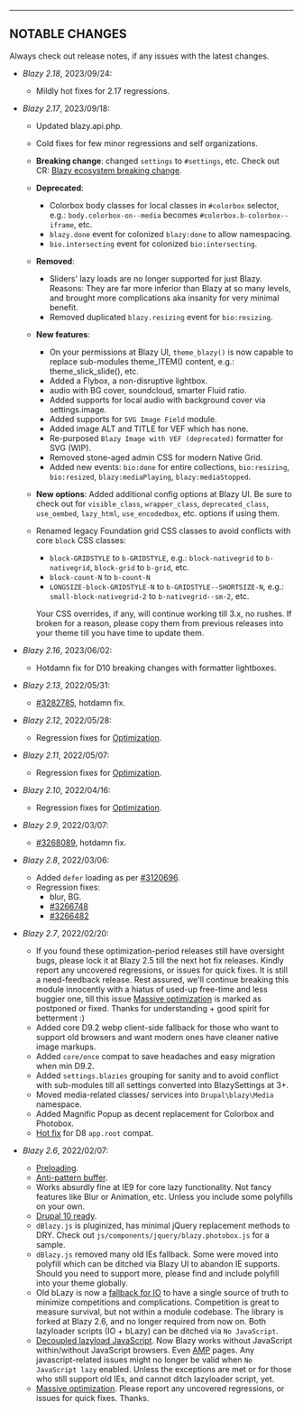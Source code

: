 
***
## <a name="changes"></a>NOTABLE CHANGES  
Always check out release notes, if any issues with the latest changes.

* _Blazy 2.18_, 2023/09/24:
  + Mildly hot fixes for 2.17 regressions.
* _Blazy 2.17_, 2023/09/18:
   + Updated blazy.api.php.
   + Cold fixes for few minor regressions and self organizations.
   + **Breaking change**: changed `settings` to `#settings`, etc. Check out CR:
     [Blazy ecosystem breaking change](https://www.drupal.org/node/3375158).
   + **Deprecated**:
     * Colorbox body classes for local classes in `#colorbox` selector, e.g.:
       `body.colorbox-on--media` becomes `#colorbox.b-colorbox--iframe`, etc.
     * `blazy.done` event for colonized `blazy:done` to allow namespacing.
     * `bio.intersecting` event for colonized `bio:intersecting`.
   + **Removed**:
     * Sliders' lazy loads are no longer supported for just Blazy. Reasons: They
       are far more inferior than Blazy at so many levels, and brought more
       complications aka insanity for very minimal benefit.
     * Removed duplicated `blazy.resizing` event for `bio:resizing`.
   + **New features**:  
     * On your permissions at Blazy UI, `theme_blazy()` is now capable to
       replace sub-modules theme_ITEM() content, e.g.: theme_slick_slide(), etc.
     * Added a Flybox, a non-disruptive lightbox.
     * audio with BG cover, soundcloud, smarter Fluid ratio.
     * Added supports for local audio with background cover via settings.image.
     * Added supports for `SVG Image Field` module.
     * Added image ALT and TITLE for VEF which has none.
     * Re-purposed `Blazy Image with VEF (deprecated)` formatter for SVG (WIP).
     * Removed stone-aged admin CSS for modern Native Grid.
     * Added new events: `bio:done` for entire collections, `bio:resizing`,
       `bio:resized`, `blazy:mediaPlaying`, `blazy:mediaStopped`.
   + **New options**: Added additional config options at Blazy UI. Be sure to
     check out for `visible_class`, `wrapper_class`, `deprecated_class`,
     `use_oembed`, `lazy_html`, `use_encodedbox`, etc. options if using them.
   + Renamed legacy Foundation grid CSS classes to avoid conflicts with core
    `block` CSS classes:
     * `block-GRIDSTYLE` to `b-GRIDSTYLE`, e.g.: `block-nativegrid` to
       `b-nativegrid`, `block-grid` to `b-grid`, etc.
     * `block-count-N` to `b-count-N`
     * `LONGSIZE-block-GRIDSTYLE-N` to `b-GRIDSTYLE--SHORTSIZE-N`, e.g.:
       `small-block-nativegrid-2` to `b-nativegrid--sm-2`, etc.  

      Your CSS overrides, if any, will continue working till 3.x, no rushes.
      If broken for a reason, please copy them from previous releases into
      your theme till you have time to update them.

* _Blazy 2.16_, 2023/06/02:
   + Hotdamn fix for D10 breaking changes with formatter lightboxes.
* _Blazy 2.13_, 2022/05/31:
   + [#3282785](https://drupal.org/node/3282785), hotdamn fix.
* _Blazy 2.12_, 2022/05/28:
  + Regression fixes for [Optimization](https://drupal.org/node/3257511).
* _Blazy 2.11_, 2022/05/07:
  + Regression fixes for [Optimization](https://drupal.org/node/3257511).
* _Blazy 2.10_, 2022/04/16:
  + Regression fixes for [Optimization](https://drupal.org/node/3257511).
* _Blazy 2.9_, 2022/03/07:
  + [#3268089](https://drupal.org/node/3268089), hotdamn fix.
* _Blazy 2.8_, 2022/03/06:
  + Added `defer` loading as per [#3120696](https://drupal.org/node/3120696).
  + Regression fixes:
    * blur, BG.
    * [#3266748](https://drupal.org/node/3266748)
    * [#3266482](https://drupal.org/node/3266482)
* _Blazy 2.7_, 2022/02/20:
  + If you found these optimization-period releases still have oversight bugs,
    please lock it at Blazy 2.5 till the next hot fix releases. Kindly report
    any uncovered regressions, or issues for quick fixes. It is still a
    need-feedback release. Rest assured, we'll continue breaking this module
    innocently with a hiatus of used-up free-time and less buggier one, till
    this issue [Massive optimization](https://drupal.org/node/3257511) is marked
    as postponed or fixed.
    Thanks for understanding + good spirit for betterment :)
  + Added core D9.2 webp client-side fallback for those who want to support old
    browsers and want modern ones have cleaner native image markups.
  + Added `core/once` compat to save headaches and easy migration when min D9.2.
  + Added `settings.blazies` grouping for sanity and to avoid conflict with
    sub-modules till all settings converted into BlazySettings at 3+.
  + Moved media-related classes/ services into `Drupal\blazy\Media` namespace.
  + Added Magnific Popup as decent replacement for Colorbox and Photobox.
  + [Hot fix](https://drupal.org/node/3263027) for D8 `app.root` compat.
* _Blazy 2.6_, 2022/02/07:
  + [Preloading](https://drupal.org/node/3262804).
  + [Anti-pattern buffer](https://drupal.org/node/3262724).
  + Works absurdly fine at IE9 for core lazy functionality. Not fancy features
    like Blur or Animation, etc. Unless you include some polyfills on your own.
  + [Drupal 10 ready](https://drupal.org/node/3254692).
  + `dBlazy.js` is pluginized, has minimal jQuery replacement methods to DRY.
    Check out `js/components/jquery/blazy.photobox.js` for a sample.
  + `dBlazy.js` removed many old IEs fallback. Some were moved into polyfill
    which can be ditched via Blazy UI to abandon IE supports. Should you need
    to support more, please find and include polyfill into your theme globally.
  + Old bLazy is now a [fallback for IO](https://drupal.org/node/3258851) to
    have a single source of truth to minimize competitions and complications.
    Competition is great to measure survival, but not within a module codebase.
    The library is forked at Blazy 2.6, and no longer required from now on.
    Both lazyloader scripts (IO + bLazy) can be ditched via `No JavaScript`.
  + [Decoupled lazyload JavaScript](https://drupal.org/node/3257512). Now Blazy
    works without JavaScript within/without JavaScript browsers.
    Even [AMP](https://drupal.org/node/3101810) pages.
    Any javascript-related issues might no longer be valid when
    `No JavaScript lazy` enabled. Unless the exceptions are met or for those
    who still support old IEs, and cannot ditch lazyloader script, yet.
  + [Massive optimization](https://drupal.org/node/3257511). Please report any
    uncovered regressions, or issues for quick fixes. Thanks.
